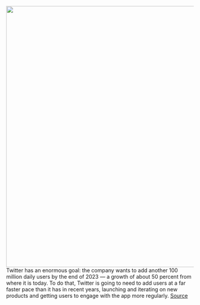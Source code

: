 <img src='https://cdn.vox-cdn.com/thumbor/vH8sFIGZwHFlrwTfFPn4HGuvoPM=/0x0:2040x1360/1200x800/filters:focal(857x517:1183x843)/cdn.vox-cdn.com/uploads/chorus_image/image/70604361/acastro_180827_1777_0001.0.jpg' width='700px' /><br/>
Twitter has an enormous goal: the company wants to add another 100 million daily users by the end of 2023 — a growth of about 50 percent from where it is today. To do that, Twitter is going to need to add users at a far faster pace than it has in recent years, launching and iterating on new products and getting users to engage with the app more regularly.
<a href='https://www.theverge.com/2022/3/10/22970043/twitter-product-leadership-interview'> Source <a/>